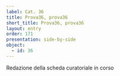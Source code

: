 ```yaml
---
label: Cat. 36
title: Prova36, prova36
short_title: Prova36, prova36
layout: entry
order: 171
presentation: side-by-side
object:
  - id: 36
---
```


Redazione della scheda curatoriale in corso
